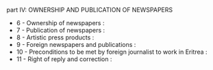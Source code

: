 part IV: OWNERSHIP AND PUBLICATION OF NEWSPAPERS 

<ul>
			<li>6 - Ownership of newspapers : <ul>
			</ul></li>			<li>7 - Publication of newspapers : <ul>
			</ul></li>			<li>8 - Artistic press products : <ul>
			</ul></li>			<li>9 - Foreign newspapers and publications : <ul>
			</ul></li>			<li>10 - Preconditions to be met by foreign journalist to work in Eritrea : <ul>
			</ul></li>			<li>11 - Right of reply and correction : <ul>
			</ul></li></ul>